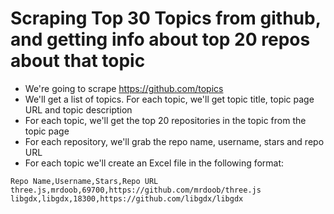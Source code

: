 # Scraping Top 30 Topics from github, and getting info about top 20 repos about that topic

- We're going to scrape https://github.com/topics
- We'll get a list of topics. For each topic, we'll get topic title, topic page URL and topic description
- For each topic, we'll get the top 20 repositories in the topic from the topic page
- For each repository, we'll grab the repo name, username, stars and repo URL
- For each topic we'll create an Excel file in the following format:

```
Repo Name,Username,Stars,Repo URL
three.js,mrdoob,69700,https://github.com/mrdoob/three.js
libgdx,libgdx,18300,https://github.com/libgdx/libgdx
```
